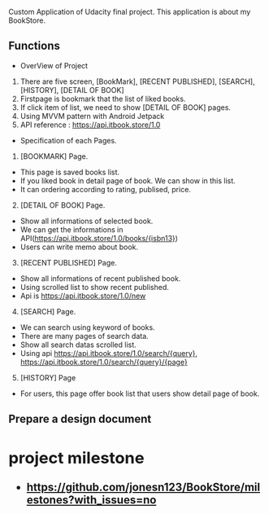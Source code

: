 Custom Application of Udacity final project.
This application is about my BookStore.

<h2> Functions </h2>
<div>

- OverView of Project

1. There are five screen, [BookMark], [RECENT PUBLISHED], [SEARCH], [HISTORY], [DETAIL OF BOOK]
2. Firstpage is bookmark that the list of liked books.
3. If click item of list, we need to show [DETAIL OF BOOK] pages.
4. Using MVVM pattern with Android Jetpack
5. API reference : https://api.itbook.store/1.0

- Specification of each Pages.

1. [BOOKMARK] Page.

- This page is saved books list.
- If you liked book in detail page of book. We can show in this list.
- It can ordering according to rating, publised, price.

2. [DETAIL OF BOOK] Page.

- Show all informations of selected book.
- We can get the informations in API(https://api.itbook.store/1.0/books/{isbn13})
- Users can write memo about book. 

3. [RECENT PUBLISHED] Page.

- Show all informations of recent published book.
- Using scrolled list to show recent published.
- Api is https://api.itbook.store/1.0/new

4. [SEARCH] Page.

- We can search using keyword of books.
- There are many pages of search data.
- Show all search datas scrolled list.
- Using api https://api.itbook.store/1.0/search/{query}, https://api.itbook.store/1.0/search/{query}/{page}

5. [HISTORY] Page

- For users, this page offer book list that users show detail page of book.


<h2> Prepare a design document <h2>
<div>




<h2> project milestone </h2>
<div>

- https://github.com/jonesn123/BookStore/milestones?with_issues=no
